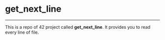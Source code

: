 # get_next_line
---
This is a repo of 42 project called **get_next_line**. It provides you to read every line of file.
